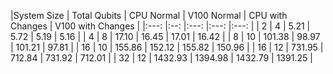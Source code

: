 |System Size   	| Total Qubits  	| CPU Normal  	| V100 Normal 	| CPU with Changes  	| V100 with Changes  	|
|:---:	|:--:	|:---:	|:---:	|:---:	|
|   2	|   4	|   5.21	|   5.72	|   5.19	|   5.16	|
|   4	|   8	|   17.10	|   16.45	|   17.01	|  16.42	|
|   8	|   10	|   101.38	|   98.97	|   101.21	|   97.81	|
|   16	|   10	|   155.86	|   152.12	|   155.82	|   150.96	|
|   16	|   12	|   731.95	|   712.84	|   731.92	|   712.01	|
|   32	|   12	|   1432.93	|   1394.98	|   1432.79	|   1391.25	|

